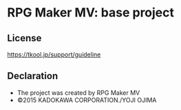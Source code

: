 # RPG Maker MV: base project

## License
https://tkool.jp/support/guideline

## Declaration
- The project was created by RPG Maker MV
- ©2015 KADOKAWA CORPORATION./YOJI OJIMA
